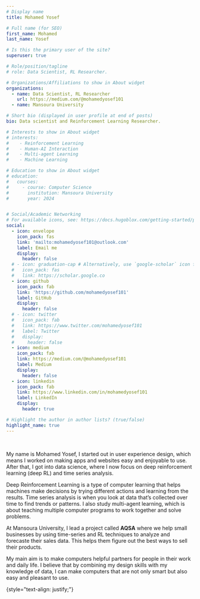 ```yaml
---
# Display name
title: Mohamed Yosef

# Full name (for SEO)
first_name: Mohamed
last_name: Yosef

# Is this the primary user of the site?
superuser: true

# Role/position/tagline
# role: Data Scientist, RL Researcher.

# Organizations/Affiliations to show in About widget
organizations:
  - name: Data Scientist, RL Researcher
    url: https://medium.com/@mohamedyosef101
  - name: Mansoura University

# Short bio (displayed in user profile at end of posts)
bio: Data scientist and Reinforcement Learning Researcher.

# Interests to show in About widget
# interests:
#    - Reinforcement Learning
#    - Human-AI Interaction
#    - Multi-agent Learning
#    - Machine Learning

# Education to show in About widget
# education:
#   courses:
#     - course: Computer Science
#       institution: Mansoura University
#       year: 2024


# Social/Academic Networking
# For available icons, see: https://docs.hugoblox.com/getting-started/page-builder/#icons
social:
  - icon: envelope
    icon_pack: fas
    link: 'mailto:mohamedyosef101@outlook.com'
    label: Email me
    display: 
      header: false
  # - icon: graduation-cap # Alternatively, use `google-scholar` icon from `ai` icon pack
  #   icon_pack: fas
  #   link: https://scholar.google.co
  - icon: github
    icon_pack: fab
    link: 'https://github.com/mohamedyosef101'
    label: GitHub
    display:
      header: false
  # - icon: twitter
  #   icon_pack: fab
  #   link: https://www.twitter.com/mohamedyosef101
  #   label: Twitter
  #   display: 
  #     header: false
  - icon: medium
    icon_pack: fab
    link: https://medium.com/@mohamedyosef101
    label: Medium
    display: 
      header: false
  - icon: linkedin
    icon_pack: fab
    link: https://www.linkedin.com/in/mohamedyosef101
    label: LinkedIn
    display: 
      header: true

# Highlight the author in author lists? (true/false)
highlight_name: true
---
```


<br>

My name is Mohamed Yosef, I started out in user experience design, which means I worked on making apps and websites easy and enjoyable to use. After that, I got into data science, where I now focus on deep reinforcement learning (deep RL) and time series analysis.

Deep Reinforcement Learning is a type of computer learning that helps machines make decisions by trying different actions and learning from the results. Time series analysis is when you look at data that’s collected over time to find trends or patterns. I also study multi-agent learning, which is about teaching multiple computer programs to work together and solve problems.

At Mansoura University, I lead a project called **AQSA** where we help small businesses by using time-series and RL techniques to analyze and forecaste their sales data. This helps them figure out the best ways to sell their products.

My main aim is to make computers helpful partners for people in their work and daily life. I believe that by combining my design skills with my knowledge of data, I can make computers that are not only smart but also easy and pleasant to use.

{style="text-align: justify;"}
